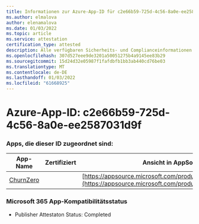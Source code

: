 ```yaml
---
title: Informationen zur Azure-App-ID für c2e66b59-725d-4c56-8a0e-ee2587031d9f
ms.author: elmalova
author: elenamalova
ms.date: 01/03/2022
ms.topic: article
ms.service: attestation
certification_type: attested
description: Alle verfügbaren Sicherheits- und Complianceinformationen für c2e66b59-725d-4c56-8a0e-ee2587031d9f.
ms.openlocfilehash: 307d527eee9de3201a50051275b4a9145ee83b29
ms.sourcegitcommit: 15d24d32e05987f1fafdbfb1bb3ab440cd76be03
ms.translationtype: MT
ms.contentlocale: de-DE
ms.lasthandoff: 01/03/2022
ms.locfileid: "61668925"
---
```

# <a name="azure-app-id-c2e66b59-725d-4c56-8a0e-ee2587031d9f"></a>Azure-App-ID: c2e66b59-725d-4c56-8a0e-ee2587031d9f


### <a name="apps-associated-with-this-id"></a>Apps, die dieser ID zugeordnet sind:
| **App-Name** | **Zertifiziert** | **Ansicht in AppSource** |
|--------------|---------------|-----------------------|
| [ChurnZero](https://docs.microsoft.com/microsoft-365-app-certification/forward/WA200002581) |  | [https://appsource.microsoft.com/product/office/WA200002581](https://appsource.microsoft.com/product/office/WA200002581) |

### <a name="microsoft-365-app-compliance-status"></a>Microsoft 365 App-Kompatibilitätsstatus
- Publisher Attestaton Status: Completed
